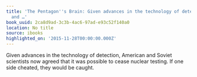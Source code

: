 ```yaml
---
title: 'The Pentagon''s Brain: Given advances in the technology of detection, American
  and …'
book_uuid: 2ca8d9ad-3c3b-4ac6-97ad-e93c52f140a0
location: No title
source: ibooks
highlighted_on: '2015-11-28T00:00:00.000Z'
---
```


Given advances in the technology of detection, American and Soviet scientists now agreed that it was possible to cease nuclear testing. If one side cheated, they would be caught.